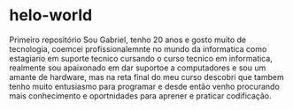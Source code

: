 # helo-world
Primeiro repositório 
Sou Gabriel, tenho 20 anos e gosto muito de tecnologia, coemcei profissionalemnte no mundo da informatica como estagiario em suporte tecnico cursando o curso tecnico em informatica, realmente sou apaixonado em dar suportoe a computadores e sou um amante de hardware, mas na reta final do meu curso descobri que tambem tenho muito entusiasmo para programar e desde então venho procurando mais conhecimento e oportnidades para aprener e praticar codificação.
